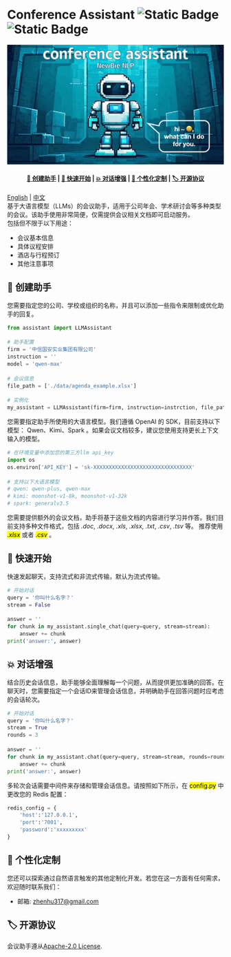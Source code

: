 # Conference Assistant ![Static Badge](https://img.shields.io/badge/Apache-2.0-green) ![Static Badge](https://img.shields.io/badge/NewBie-NLP-blue)  
![project_logo](./images/conference_assistant_logo.png)  
<h4 align="center">
    <p>
        <a href=#创建>🤖 创建助手</a> |
        <a href=#对话>💫 快速开始</a> |
        <a href=#增强>💥 对话增强</a> |
        <a href=#定制>🤝 个性化定制</a> |
        <a href="#协议">🏷 开源协议</a> 
    <p>
</h4>  

[English](README.md) | [中文](./README_zh.md)  
基于大语言模型（LLMs）的会议助手，适用于公司年会、学术研讨会等多种类型的会议。该助手使用非常简便，仅需提供会议相关文档即可启动服务。  
包括但不限于以下用途：
- 会议基本信息
- 具体议程安排
- 酒店与行程预订
- 其他注意事项
## 🤖 创建助手  
您需要指定您的公司、学校或组织的名称，并且可以添加一些指令来限制或优化助手的回复。  
```python 
from assistant import LLMAssistant

# 助手配置
firm = '中信国安实业集团有限公司' 
instruction = '' 
model = 'qwen-max'

# 会议信息
file_path = ['./data/agenda_example.xlsx'] 
        
# 实例化
my_assistant = LLMAssistant(firm=firm, instruction=instrction, file_path=file_path, model=model)
```  
您需要指定助手所使用的大语言模型。我们遵循 OpenAI 的 SDK，目前支持以下模型： Qwen、Kimi、Spark 。如果会议文档较多，建议您使用支持更长上下文输入的模型。    
```python
# 在环境变量中添加您的第三方llm api_key
import os
os.environ['API_KEY'] = 'sk-XXXXXXXXXXXXXXXXXXXXXXXXXXXXXXXX'

# 支持以下大语言模型
# qwen: qwen-plus, qwen-max  
# kimi: moonshot-v1-8k, moonshot-v1-32k  
# spark: generalv3.5  
``` 
您需要提供额外的会议文档，助手将基于这些文档的内容进行学习并作答。我们目前支持多种文件格式，包括 *.doc*, *.docx*, *.xls*, *.xlsx*, *.txt*, *.csv*, *.tsv* 等。 推荐使用 <mark>*.xlsx*</mark> 或者 <mark>*.csv*</mark> 。  
## 💫 快速开始  
快速发起聊天，支持流式和非流式传输，默认为流式传输。  
```python 
# 开始对话
query = '你叫什么名字？'
stream = False

answer = ''
for chunk in my_assistant.single_chat(query=query, stream=stream):
    answer += chunk
print('answer:', answer)
```
## 💥 对话增强  
结合历史会话信息，助手能够全面理解每一个问题，从而提供更加准确的回答。在聊天时，您需要指定一个会话ID来管理会话信息，并明确助手在回答问题时应考虑的会话轮次。  
```python 
# 开始对话
query = '你叫什么名字？'
stream = True
rounds = 3

answer = ''
for chunk in my_assistant.chat(query=query, stream=stream, rounds=rounds):
    answer += chunk
print('answer:', answer)
```
多轮次会话需要中间件来存储和管理会话信息。请按照如下所示，在 <mark>config.py</mark> 中更改您的 Redis 配置：      
```python  
redis_config = {
    'host':'127.0.0.1',
    'port':'7001',
    'password':'xxxxxxxxx'
}
```
## 🤝 个性化定制
您还可以探索通过自然语言触发的其他定制化开发。若您在这一方面有任何需求，欢迎随时联系我们： 
- 邮箱: zhenhu317@gmail.com  
## 🏷 开源协议
会议助手遵从[Apache-2.0 License](./LICENSE). 